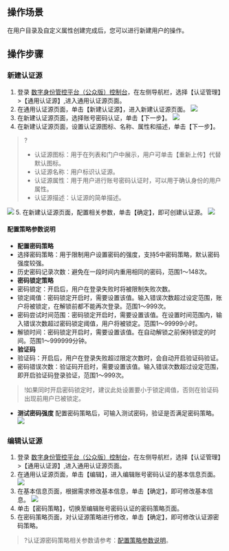 ## 操作场景
在用户目录及自定义属性创建完成后，您可以进行新建用户的操作。

## 操作步骤
### 新建认证源
1. 登录 [数字身份管控平台（公众版）控制台](https://console.cloud.tencent.com/ciam)，在左侧导航栏，选择【认证管理】>【通用认证源】,进入通用认证源页面。
2. 在通用认证源页面，单击【新建认证源】，进入新建认证源页面。
![](https://main.qcloudimg.com/raw/cac93cbfd835e939665b4d3b450d5bfc.png)
3. 在新建认证源页面，选择账号密码认证，单击【下一步】。
![](https://main.qcloudimg.com/raw/3a08633d2f0e9f1fa6aefcac4a43add6.png)
4. 在新建认证源页面，设置认证源图标、名称、属性和描述，单击【下一步】。
>?
>- 认证源图标：用于在列表和门户中展示，用户可单击【重新上传】代替默认图标。
>- 认证源名称：用户标识认证源。
>- 认证源属性：用于用户进行账号密码认证时，可以用于确认身份的用户属性。
>- 认证源描述：认证源的简单描述。
>
![](https://main.qcloudimg.com/raw/5cf7b467cc4ead7b5d950c9b96c49078.png)
5. 在新建认证源页面，配置相关参数，单击【确定】，即可创建认证源。
![](https://main.qcloudimg.com/raw/dd4f90700fb4ce1971b1e781231a5e25.png)

#### 配置策略参数说明[](id:CSSM)
- **配置密码策略**
 - 选择密码策略：用于限制用户设置密码的强度，支持5中密码策略，默认密码强度较强。
 - 历史密码记录次数：避免在一段时间内重用相同的密码，范围1～148次。
- **密码锁定策略**
 - 密码锁定：开启后，用户在登录失败时将被限制失败次数。
 - 锁定阈值：密码锁定开启时，需要设置该值。输入错误次数超过设定范围，账户将被锁定，在解锁前都不能再次登录。范围1～999次。
 - 密码尝试时间范围：密码锁定开启时，需要设置该值。在设置时间范围内，输入错误次数超过密码锁定阈值，用户将被锁定。范围1～99999小时。
 - 解锁时间：密码锁定开启时，需要设置该值。在自动解锁之前保持锁定的时间。范围1～999999分钟。
- **验证码**
 - 验证码：开启后，用户在登录失败超过限定次数时，会自动开启验证码验证。
 - 密码错误次数：验证码开启时，需要设置该值。输入错误次数超过设定范围，即开启验证码登录验证，范围1～999次。
>!如果同时开启密码锁定时，建议此处设置要小于锁定阈值，否则在验证码出现前用户已被锁定。

- **测试密码强度**
配置密码策略后，可输入测试密码，验证是否满足密码策略。
![](https://main.qcloudimg.com/raw/9cebb424018896f2abe05ac6033a499e.png)

### 编辑认证源
1. 登录 [数字身份管控平台（公众版）控制台](https://console.cloud.tencent.com/ciam)，在左侧导航栏，选择【认证管理】>【通用认证源】,进入通用认证源页面。
2. 在通用认证源页面，单击【编辑】，进入编辑账号密码认证的基本信息页面。
![](https://main.qcloudimg.com/raw/56fb09106bd31edd1b37b9fb9e09631c.png)
3. 在基本信息页面，根据需求修改基本信息，单击【确定】，即可修改基本信息。
![](https://main.qcloudimg.com/raw/52ec8190ffedf21eacd79924bd3283d8.png)
4. 单击【密码策略】，切换至编辑账号密码认证的密码策略页面。
5. 在密码策略页面，对认证源策略进行修改，单击【确定】，即可修改认证源密码策略。
>?认证源密码策略相关参数请参考：[配置策略参数说明](#CSSM)。
